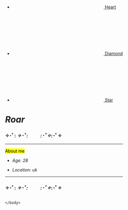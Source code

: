 
<!DOCTYPE html>
<head>
<link rel="stylesheet" href="style.css">
</head>
<body>
<html lang="en">
	<head>
		<title>roar</title>
		<meta charset="utf-8" />
		<meta name="viewport" content="width=device-width,initial-scale=1" />
		<meta name="color-scheme" content="light only" />
		<meta name="description" content="Roar xs" />
		<meta property="og:site_name" content="Roar" />
		<meta property="og:title" content="Roar" />
		<meta property="og:type" content="website" />
		<meta property="og:description" content="Roar xs" />
		<link href="https://fonts.googleapis.com/css?display=swap&family=Bebas+Neue:400,400italic%7CBaloo:400,400italic" rel="stylesheet" type="text/css" />
		<link rel="stylesheet" href="assets/main.css" />
		<noscript><link rel="stylesheet" href="assets/noscript.css" /></noscript>
	</head>
	<body class="is-loading">
		<div id="wrapper">
			<div id="main">
				<div class="inner">
					<div id="container01" class="container columns">
						<div class="wrapper">
							<div class="inner">
								<div>
									<div id="image01" class="image">
										<span class="frame"><img src="https://img.xatblog.net/image/s8sE8fjER.png" alt="" /></span>
									</div>
									<ul id="icons01" class="icons">
										<li>
											<a class="n01" href="https://" aria-label="Heart">
												<svg><use xlink:href="assets/icons.svg#heart"></use></svg>
												<span class="label">Heart</span>
											</a>
										</li><li>
											<a class="n02" href="https://" aria-label="Diamond">
												<svg><use xlink:href="assets/icons.svg#diamond"></use></svg>
												<span class="label">Diamond</span>
											</a>
										</li><li>
											<a class="n03" href="https://" aria-label="Star">
												<svg><use xlink:href="assets/icons.svg#star"></use></svg>
												<span class="label">Star</span>
											</a>
										</li>
									</ul>
								</div>
								<div>
									<h1 id="text02"><em>Roar</em></h1>
									<h3 id="text04">✧･ﾟ: <em>✧･ﾟ:</em> 　　 <em>:･ﾟ✧</em>:･ﾟ✧</h3>
									<hr id="divider01">
									<p id="text03"><mark>About me</mark></p>
									<div id="list01" class="list"><ul><li><p><em>Age: 28</em></p></li><li><p><em>Location: uk</em></p></li></ul></div>
									<hr id="divider02">
									<h3 id="text01">✧･ﾟ: <em>✧･ﾟ:</em> 　　 <em>:･ﾟ✧</em>:･ﾟ✧</h3>
								</div>
							</div>
						</div>
					</div>
				</div>
			</div>
		</div>
		
	</body>
</html>


</html>

 

 
